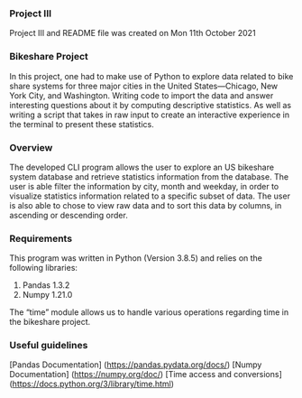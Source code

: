 
### Project III
Project III and README file was created on Mon 11th October 2021

### Bikeshare Project 

In this project, one had to make use of Python to explore data related to bike share systems for three major cities in the United States—Chicago, New York City, and Washington. Writing code to import the data and answer interesting questions about it by computing descriptive statistics. As well as writing a script that takes in raw input to create an interactive experience in the terminal to present these statistics.

### Overview 

The developed CLI program allows the user to explore an US bikeshare system database and retrieve statistics information from the database. The user is able filter the information by city, month and weekday, in order to visualize statistics information related to a specific subset of data. The user is also able to chose to view raw data and to sort this data by columns, in ascending or descending order.


### Requirements 
This program was written in Python (Version 3.8.5) and relies on the following libraries:
1. Pandas  1.3.2
2. Numpy 1.21.0

The “time” module allows us to handle various operations regarding time in the bikeshare project.

### Useful guidelines

[Pandas Documentation] (https://pandas.pydata.org/docs/)
[Numpy Documentation] (https://numpy.org/doc/)
[Time access and conversions] (https://docs.python.org/3/library/time.html)
